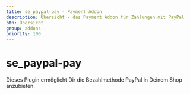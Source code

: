 ```yaml
---
title: se_paypal-pay - Payment Addon
description: Übersicht - das Payment Addon für Zahlungen mit PayPal
btn: Übersicht
group: addons
priority: 100
---
```


# se_paypal-pay

Dieses Plugin ermöglicht Dir die Bezahlmethode PayPal in Deinem Shop anzubieten.